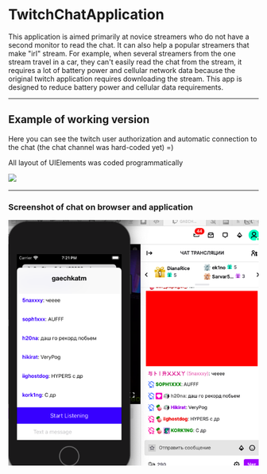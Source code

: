 # TwitchChatApplication

This application is aimed primarily at novice streamers who do not have a second monitor to read the chat.
It can also help a popular streamers that make "irl" stream. For example, when several streamers from the one stream travel in a car, they can't easily read the chat from the stream, it requires a lot of battery power and cellular network data because the original twitch application requires downloading the stream.
This app is designed to reduce battery power and cellular data requirements.

----
## Example of working version

Here you can see the twitch user authorization and automatic connection to the chat (the chat channel was hard-coded yet) =)

All layout of UIElements was coded programmatically

![](images/intro.gif)

---

### Screenshot of chat on browser and application

![](images/chatExample.png)



